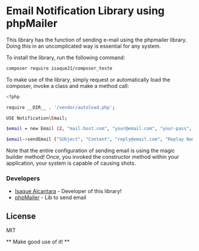 # Email Notification Library using phpMailer

This library has the function of sending e-mail using the phpmailer library. Doing this in an uncomplicated way is essential for any system.

To install the library, run the following command:

```sh
composer require isaque21/composer_teste
```

To make use of the library, simply request or automatically load the composer, invoke a class and make a method call:

```sh
<?php

require __DIR__ . '/vendor/autoload.php';

USE Notification\Email;

$email = new Email (2, "mail.host.com", "your@email.com", "your-pass", "secure smtp (tls / ssl)", "port (587)", "from@email.com", "From name");

$email->sendEmail ("SUbject", "Content", "reply@email.com", "Replay Name", "address@email.com", "Address Name");
```

Note that the entire configuration of sending email is using the magic builder method! Once, you invoked the constructor method within your application, your system is capable of causing shots.

### Developers
* [Isaque Alcantara] - Developer of this library!
* [phpMailer] - Lib to send email

License
----

MIT

** Make good use of it! **

[//]: #
[Isaque Alcantara]: <mailto: isaque21@gmail.com>
[phpMailer]: <https://github.com/PHPMailer/PHPMailer>